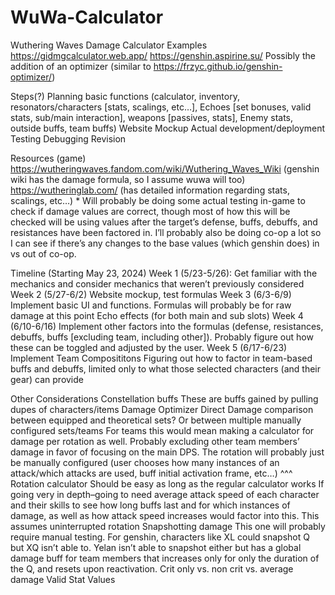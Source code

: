 # WuWa-Calculator

Wuthering Waves Damage Calculator
    Examples
        https://gidmgcalculator.web.app/
        https://genshin.aspirine.su/
            Possibly the addition of an optimizer (similar to https://frzyc.github.io/genshin-optimizer/)
            
Steps(?)
    Planning basic functions (calculator, inventory, resonators/characters [stats, scalings, etc…], Echoes [set bonuses, valid stats, sub/main interaction], weapons [passives, stats], Enemy stats, outside buffs, team buffs)
    Website Mockup
    Actual development/deployment
        Testing
        Debugging
        Revision
        
Resources (game)
    https://wutheringwaves.fandom.com/wiki/Wuthering_Waves_Wiki (genshin wiki   has the damage formula, so I assume wuwa will too)
    https://wutheringlab.com/ (has detailed information regarding stats, scalings, etc…)
    * Will probably be doing some actual testing in-game to check if damage values are correct, though most of how this will be checked will be using values after the target’s defense, buffs, debuffs, and resistances have been factored in. I’ll probably also be doing co-op a lot so I can see if there’s any changes to the base values (which genshin does) in vs out of co-op.
    
Timeline (Starting May 23, 2024)
    Week 1 (5/23-5/26):
        Get familiar with the mechanics and consider mechanics that weren’t previously considered
    Week 2 (5/27-6/2)
        Website mockup, test formulas
    Week 3 (6/3-6/9)
        Implement basic UI and functions. 
        Formulas will probably be for raw damage at this point
        Echo effects (for both main and sub slots)
    Week 4 (6/10-6/16)
        Implement other factors into the formulas (defense, resistances, debuffs, buffs [excluding team, including other]).
        Probably figure out how these can be toggled and adjusted by the user.
    Week 5 (6/17-6/23)
        Implement Team Composititons
            Figuring out how to factor in team-based buffs and debuffs, limited only to what those selected characters (and their gear) can provide
            
Other Considerations
    Constellation buffs 
        These are buffs gained by pulling dupes of characters/items
    Damage Optimizer 
        Direct Damage comparison between equipped and theoretical sets? Or between multiple manually configured sets/teams
        For teams this would mean making a calculator for damage per rotation as well. Probably excluding other team members’ damage in favor of focusing on the main DPS. The rotation will probably just be manually configured (user chooses how many instances of an attack/which attacks are used, buff initial activation frame, etc…)
    ^^^ Rotation calculator
        Should be easy as long as the regular calculator works
        If going very in depth–going to need average attack speed of each character and their skills to see how long buffs last and for which instances of damage, as well as how attack speed increases would factor into this.
        This assumes uninterrupted rotation 
    Snapshotting damage
        This one will probably require manual testing. For genshin, characters like XL could snapshot Q but XQ isn’t able to. Yelan isn’t able to snapshot either but has a global damage buff for team members that increases only for only the duration of the Q, and resets upon reactivation.
        Crit only vs. non crit vs. average damage
        Valid Stat Values

